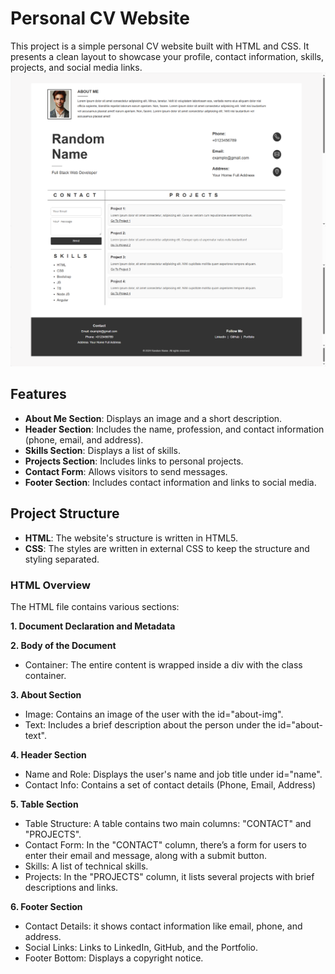 # Personal CV Website

This project is a simple personal CV website built with HTML and CSS. It presents a clean layout to showcase your profile, contact information, skills, projects, and social media links.
![Alt Text](./output.png)

## Features

- **About Me Section**: Displays an image and a short description.
- **Header Section**: Includes the name, profession, and contact information (phone, email, and address).
- **Skills Section**: Displays a list of skills.
- **Projects Section**: Includes links to personal projects.
- **Contact Form**: Allows visitors to send messages.
- **Footer Section**: Includes contact information and links to social media.
  
## Project Structure

- **HTML**: The website's structure is written in HTML5.
- **CSS**: The styles are written in external CSS to keep the structure and styling separated.



### HTML Overview

The HTML file contains various sections:

**1. Document Declaration and Metadata**

**2. Body of the Document**
* Container: The entire content is wrapped inside a div with the class container.

**3. About Section**
* Image: Contains an image of the user with the id="about-img".
* Text: Includes a brief description about the person under the id="about-text".

**4. Header Section**
* Name and Role: Displays the user's name and job title under id="name".
* Contact Info: Contains a set of contact details (Phone, Email, Address)

**5. Table Section**
* Table Structure: A table contains two main columns: "CONTACT" and "PROJECTS".
* Contact Form: In the "CONTACT" column, there’s a form for users to enter their email and message, along with a submit button.
* Skills: A list of technical skills.
* Projects: In the "PROJECTS" column, it lists several projects with brief descriptions and links.

**6. Footer Section**
* Contact Details: it shows contact information like email, phone, and address.
* Social Links: Links to LinkedIn, GitHub, and the Portfolio.
* Footer Bottom: Displays a copyright notice.